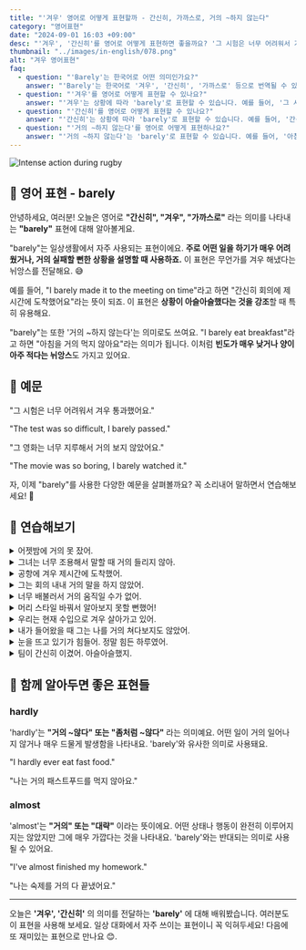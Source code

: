 ```yaml
---
title: "'겨우' 영어로 어떻게 표현할까 - 간신히, 가까스로, 거의 ~하지 않는다"
category: "영어표현"
date: "2024-09-01 16:03 +09:00"
desc: "'겨우', '간신히'를 영어로 어떻게 표현하면 좋을까요? '그 시험은 너무 어려워서 겨우 통과했어요.', '그 영화는 너무 지루해서 거의 보지 않았어요.' 등을 영어로 표현하는 법을 배워봅시다. 다양한 예문을 통해서 연습하고 본인의 표현으로 만들어 보세요."
thumbnail: "../images/in-english/078.png"
alt: "겨우 영어표현"
faq:
  - question: "'Barely'는 한국어로 어떤 의미인가요?"
    answer: "'Barely'는 한국어로 '겨우', '간신히', '가까스로' 등으로 번역될 수 있습니다. 어떤 일을 하기가 매우 어려웠거나, 거의 실패할 뻔한 상황을 설명할 때 사용합니다."
  - question: "'겨우'를 영어로 어떻게 표현할 수 있나요?"
    answer: "'겨우'는 상황에 따라 'barely'로 표현할 수 있습니다. 예를 들어, '그 시험은 너무 어려워서 겨우 통과했어요'는 'The test was so difficult, I barely passed'로 말할 수 있습니다."
  - question: "'간신히'를 영어로 어떻게 표현할 수 있나요?"
    answer: "'간신히'는 상황에 따라 'barely'로 표현할 수 있습니다. 예를 들어, '간신히 회의에 제시간에 도착했어요'는 'I barely made it to the meeting on time'으로 말할 수 있습니다."
  - question: "'거의 ~하지 않는다'를 영어로 어떻게 표현하나요?"
    answer: "'거의 ~하지 않는다'는 'barely'로 표현할 수 있습니다. 예를 들어, '아침을 거의 먹지 않아요'는 'I barely eat breakfast'로 표현할 수 있습니다."
---
```


![Intense action during rugby](../images/in-english/078-1.avif)

## 🌟 영어 표현 - barely

안녕하세요, 여러분! 오늘은 영어로 **"간신히", "겨우", "가까스로"** 라는 의미를 나타내는 **"barely"** 표현에 대해 알아볼게요.

"barely"는 일상생활에서 자주 사용되는 표현이에요. **주로 어떤 일을 하기가 매우 어려웠거나, 거의 실패할 뻔한 상황을 설명할 때 사용하죠.** 이 표현은 무언가를 겨우 해냈다는 뉘앙스를 전달해요. 😅

예를 들어, "I barely made it to the meeting on time"라고 하면 "간신히 회의에 제시간에 도착했어요"라는 뜻이 되죠. 이 표현은 **상황이 아슬아슬했다는 것을 강조**할 때 특히 유용해요.

"barely"는 또한 '거의 ~하지 않는다'는 의미로도 쓰여요. "I barely eat breakfast"라고 하면 "아침을 거의 먹지 않아요"라는 의미가 됩니다. 이처럼 **빈도가 매우 낮거나 양이 아주 적다는 뉘앙스**도 가지고 있어요.

## 📖 예문

"그 시험은 너무 어려워서 겨우 통과했어요."

"The test was so difficult, I barely passed."

"그 영화는 너무 지루해서 거의 보지 않았어요."

"The movie was so boring, I barely watched it."

자, 이제 "barely"를 사용한 다양한 예문을 살펴볼까요? 꼭 소리내어 말하면서 연습해보세요! 🚀

## 💬 연습해보기

<details>
<summary>어젯밤에 거의 못 잤어.</summary>
<span>I barely slept last night.</span>
</details>

<details>
<summary>그녀는 너무 조용해서 말할 때 거의 들리지 않아.</summary>
<span>She's so quiet, I can barely hear her when she speaks.</span>
</details>

<details>
<summary>공항에 겨우 제시간에 도착했어.</summary>
<span>We barely made it to the airport on time.</span>
</details>

<details>
<summary>그는 회의 내내 거의 말을 하지 않았어.</summary>
<span>He barely spoke during the entire meeting.</span>
</details>

<details>
<summary>너무 배불러서 거의 움직일 수가 없어.</summary>
<span>I'm so full, I can barely move.</span>
</details>

<details>
<summary>머리 스타일 바꿔서 알아보지 못할 뻔했어!</summary>
<span>I barely recognized you with that new haircut!</span>
</details>

<details>
<summary>우리는 현재 수입으로 겨우 살아가고 있어.</summary>
<span>We're barely getting by on our current income.</span>
</details>

<details>
<summary>내가 들어왔을 때 그는 나를 거의 쳐다보지도 않았어.</summary>
<span>He barely looked at me when I walked in.</span>
</details>

<details>
<summary>눈을 뜨고 있기가 힘들어. 정말 힘든 하루였어.</summary>
<span>I can barely keep my eyes open. It's been such a long day.</span>
</details>

<details>
<summary>팀이 간신히 이겼어. 아슬아슬했지.</summary>
<span>The team barely won the game. It was a close call.</span>
</details>

## 🤝 함께 알아두면 좋은 표현들

### hardly

'hardly'는 **"거의 ~않다" 또는 "좀처럼 ~않다"** 라는 의미예요. 어떤 일이 거의 일어나지 않거나 매우 드물게 발생함을 나타내요. 'barely'와 유사한 의미로 사용돼요.

"I hardly ever eat fast food."

"나는 거의 패스트푸드를 먹지 않아요."

### almost

'almost'는 **"거의" 또는 "대략"** 이라는 뜻이에요. 어떤 상태나 행동이 완전히 이루어지지는 않았지만 그에 매우 가깝다는 것을 나타내요. 'barely'와는 반대되는 의미로 사용될 수 있어요.

"I've almost finished my homework."

"나는 숙제를 거의 다 끝냈어요."

---

오늘은 **'겨우', '간신히'** 의 의미를 전달하는 **'barely'** 에 대해 배워봤습니다. 여러분도 이 표현을 사용해 보세요. 일상 대화에서 자주 쓰이는 표현이니 꼭 익혀두세요! 다음에 또 재미있는 표현으로 만나요 😊.
